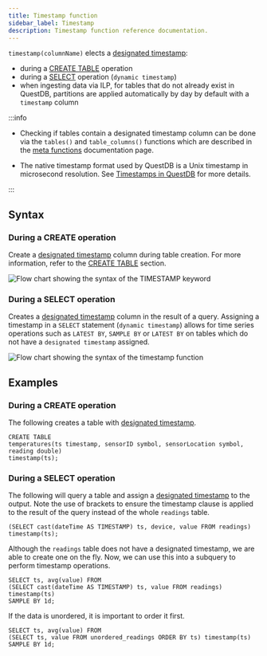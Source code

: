```yaml
---
title: Timestamp function
sidebar_label: Timestamp
description: Timestamp function reference documentation.
---
```


`timestamp(columnName)` elects a
[designated timestamp](/docs/concept/designated-timestamp/):

- during a [CREATE TABLE](/docs/reference/sql/create-table/#timestamp) operation
- during a [SELECT](/docs/reference/sql/select#timestamp/) operation
  (`dynamic timestamp`)
- when ingesting data via ILP, for tables that do not already exist in QuestDB,
  partitions are applied automatically by day by default with a `timestamp`
  column

:::info

- Checking if tables contain a designated timestamp column can be done via the
  `tables()` and `table_columns()` functions which are described in the
  [meta functions](/docs/reference/function/meta/) documentation page.

- The native timestamp format used by QuestDB is a Unix timestamp in microsecond
  resolution. See
  [Timestamps in QuestDB](/docs/guides/working-with-timestamps-timezones/#timestamps-in-questdb)
  for more details.

:::

## Syntax

### During a CREATE operation

Create a [designated timestamp](/docs/concept/designated-timestamp/) column
during table creation. For more information, refer to the
[CREATE TABLE](/docs/reference/sql/create-table/) section.

![Flow chart showing the syntax of the TIMESTAMP keyword](/img/docs/diagrams/timestamp.svg)

### During a SELECT operation

Creates a [designated timestamp](/docs/concept/designated-timestamp/) column in
the result of a query. Assigning a timestamp in a `SELECT` statement
(`dynamic timestamp`) allows for time series operations such as `LATEST BY`,
`SAMPLE BY` or `LATEST BY` on tables which do not have a `designated timestamp`
assigned.

![Flow chart showing the syntax of the timestamp function](/img/docs/diagrams/dynamicTimestamp.svg)

## Examples

### During a CREATE operation

The following creates a table with
[designated timestamp](/docs/concept/designated-timestamp/).

```questdb-sql title="Create table"
CREATE TABLE
temperatures(ts timestamp, sensorID symbol, sensorLocation symbol, reading double)
timestamp(ts);
```

### During a SELECT operation

The following will query a table and assign a
[designated timestamp](/docs/concept/designated-timestamp/) to the output. Note
the use of brackets to ensure the timestamp clause is applied to the result of
the query instead of the whole `readings` table.

```questdb-sql title="Dynamic timestamp"
(SELECT cast(dateTime AS TIMESTAMP) ts, device, value FROM readings) timestamp(ts);
```

Although the `readings` table does not have a designated timestamp, we are able
to create one on the fly. Now, we can use this into a subquery to perform
timestamp operations.

```questdb-sql title="Dynamic timestamp subquery"
SELECT ts, avg(value) FROM
(SELECT cast(dateTime AS TIMESTAMP) ts, value FROM readings) timestamp(ts)
SAMPLE BY 1d;
```

If the data is unordered, it is important to order it first.

```questdb-sql title="Dynamic timestamp - unordered data"
SELECT ts, avg(value) FROM
(SELECT ts, value FROM unordered_readings ORDER BY ts) timestamp(ts)
SAMPLE BY 1d;
```
